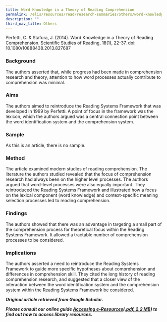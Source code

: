 ```yaml
---
title: Word Knowledge in a Theory of Reading Comprehension
permalink: /elis/resources/read/research-summaries/others/word-knowledge-in-a-theory-of-reading-comprehension/
description: ""
third_nav_title: Others
---
```

Perfetti, C. & Stafura, J. (2014). Word Knowledge in a Theory of Reading Comprehension. Scientific Studies of Reading, 18(1), 22-37. doi: 10.1080/10888438.2013.827687

### Background

The authors asserted that, while progress had been made in comprehension research and theory, attention to how word processes actually contribute to comprehension was minimal.  
  
### Aims

The authors aimed to reintroduce the Reading Systems Framework that was developed in 1999 by Perfetti. A point of focus in the framework was the lexicon, which the authors argued was a central connection point between the word identification system and the comprehension system.  
  
### Sample

As this is an article, there is no sample.  
  
### Method

The article examined modern studies of reading comprehension. The literature the authors studied revealed that the focus of comprehension research had always been on the higher level processes. The authors argued that word-level processes were also equally important. They reintroduced the Reading Systems Framework and illustrated how a focus on the lexical component (word knowledge) and context-specific meaning selection processes led to reading comprehension.  
  
### Findings

The authors showed that there was an advantage in targeting a small part of the comprehension process for theoretical focus within the Reading Systems Framework. It allowed a tractable number of comprehension processes to be considered.  
  
### Implications

The authors asserted a need to reintroduce the Reading Systems Framework to guide more specific hypotheses about comprehension and differences in comprehension skill. They cited the long history of reading comprehension research, and suggested that a closer view of the interaction between the word identification system and the comprehension system within the Reading Systems Framework be considered.  
  
_**Original article retrieved from Google Scholar.**_  

**_Please consult our online guide [Accessing e-Resources(.pdf, 2.2 MB)](https://academyofsingaporeteachers-moe-edu-sg-admin.cwp.sg/elis/resources/read/research-summaries/others/18e45074-6b1b-4ac7-811f-1a8da16c4f81 "Accessing e-Resources") to find out how to access library resources._**